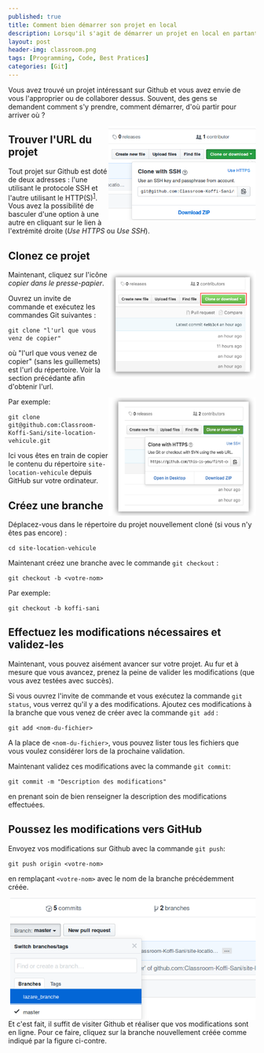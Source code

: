 ```yaml
---
published: true
title: Comment bien démarrer son projet en local
description: Lorsqu'il s'agit de démarrer un projet en local en partant d'un code source issu de Github, beaucoup de développeurs éprouvent de grandes difficultés.
layout: post
header-img: classroom.png
tags: [Programming, Code, Best Pratices]
categories: [Git]
---
```


Vous avez trouvé un projet intéressant sur Github et vous avez envie de vous l'approprier ou de collaborer dessus. Souvent, des gens se demandent comment s'y prendre, comment démarrer, d'où partir pour arriver où ?<!--more-->


<img width="300" align="right" src="/img/img-github-clone.png"/>

## Trouver l'URL du projet
Tout projet sur Github est doté de deux adresses : l'une utilisant le protocole SSH et l'autre utilisant le HTTP(S)<sup>[1](https://code.koffisani.ga/git/2017/07/27/quel-protocole-choisir-entre-ssh-et-https-pour-git.html)</sup>. Vous avez la possibilité de basculer d'une option à une autre en cliquant sur le lien à l'extrémité droite (*Use HTTPS* ou *Use SSH*).



## Clonez ce projet

<img align="right" width="300" src="/img/clone.png" alt="clonez ce répertoire" />

Maintenant, cliquez sur l'icône *copier dans le presse-papier*.

Ouvrez un invite de commande et exécutez les commandes Git suivantes :

```
git clone "l'url que vous venz de copier"
```
où "l'url que vous venez de copier" (sans les guillemets) est l'url du répertoire. Voir la section précédante afin d'obtenir l'url.

<img align="right" width="300" src="/img/copy-to-clipboard.png" alt="copier l'URL dans le presse-papier" />

Par exemple:
```
git clone git@github.com:Classroom-Koffi-Sani/site-location-vehicule.git
```
Ici vous êtes en train de copier le contenu du répertoire `site-location-vehicule` depuis GitHub sur votre ordinateur.

## Créez une branche

Déplacez-vous dans le répertoire du projet nouvellement cloné (si vous n'y êtes pas encore) :

```
cd site-location-vehicule
```
Maintenant créez une branche avec le commande `git checkout` :
```
git checkout -b <votre-nom>
```

Par exemple:
```
git checkout -b koffi-sani
```

## Effectuez les modifications nécessaires et validez-les

Maintenant, vous pouvez aisément avancer sur votre projet. Au fur et à mesure que vous avancez, prenez la peine de valider les modifications (que vous avez testées avec succès).

 Si vous ouvrez l'invite de commande et vous exécutez la commande  `git status`, vous verrez qu'il y a des modifications. Ajoutez ces modifications à la branche que vous venez de créer avec la commande  `git add` :
```
git add <nom-du-fichier>
```
A la place de `<nom-du-fichier>`, vous pouvez lister tous les fichiers que vous voulez considérer lors de la prochaine validation.

Maintenant validez ces modifications avec la commande `git commit`:
```
git commit -m "Description des modifications"
```
en prenant soin de bien renseigner la description des modifications effectuées.

## Poussez les modifications vers GitHub

Envoyez vos modifications sur Github avec la commande `git push`:
```
git push origin <votre-nom>
```
en remplaçant `<votre-nom>` avec le nom de la branche précédemment créée.

<img align="right" width="500" src="/img/img-github-branches.png" alt="Les branches" />
Et c'est fait, il suffit de visiter Github et réaliser que vos modifications sont en ligne. Pour ce faire, cliquez sur la branche nouvellement créée comme indiqué par la figure ci-contre.
